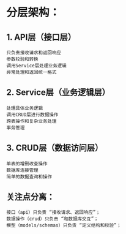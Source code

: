 # 分层架构：
## 1. API层（接口层）
    只负责接收请求和返回响应
    参数校验和转换
    调用Service层处理业务逻辑
    异常处理和返回统一格式
## 2. Service层（业务逻辑层）
    处理具体业务逻辑
    调用CRUD层进行数据操作
    跨表操作和复杂业务处理
    事务管理
## 3. CRUD层（数据访问层）
    单表的增删改查操作
    数据库连接管理
    简单的数据查询和操作

## 关注点分离：
    接口（api）只负责 “接收请求、返回响应”；
    数据操作（crud）只负责 “和数据库交互”；
    模型（models/schemas）只负责 “定义结构和校验”；